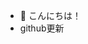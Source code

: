 - 👋 こんにちは！
- github更新

<!---
kananan06/kananan06 is a ✨ special ✨ repository because its `README.md` (this file) appears on your GitHub profile.
You can click the Preview link to take a look at your changes.
--->
